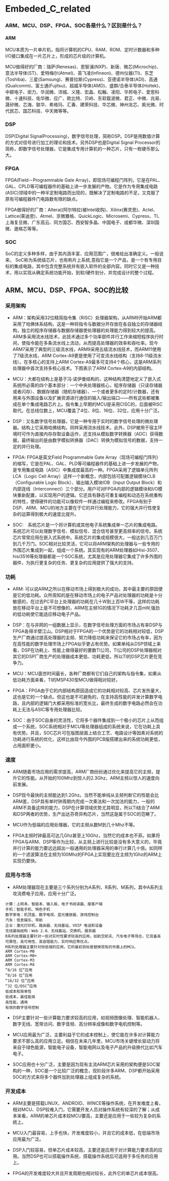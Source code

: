 # Embeded_C_related

### ARM、MCU、DSP、FPGA、SOC各是什么？区别是什么？

#### ARM

MCU本质为一片单片机，指将计算机的CPU、RAM、ROM、定时计数器和多种I/O接口集成在一片芯片上，形成的芯片级的计算机。

MCU做得好的厂商：瑞萨(Renesas)、恩智浦(NXP)、新唐、微芯(Microchip)、意法半导体(ST)、爱特梅尔(Atmel)、英飞凌(Infineon)、德州仪器(TI)、东芝(Toshiba)、三星(Samsung)、赛普拉斯(Cypress)、亚德诺半导体(ADI)、高通(Qualcomm)、富士通(Fujitsu)、超威半导体(AMD)、盛群/合泰半导体(Holtek)、中颖电子、炬力、华润微、沛城、义隆、宏晶、松翰、凌阳、华邦电子、爱思科微、十速科技、佑华微、应广、欧比特、贝岭、东软载波微、君正、中微、兆易、晟矽微、芯海、联华、希格玛、汇春、建荣科技、华芯微、神州龙芯、紫光微、时代民芯、国芯科技、中天微等等。

### DSP 
DSP(Digital SignalProcessing)，数字信号处理，简称DSP。DSP是用数值计算的方式对信号进行加工的理论和技术。另外DSP也是Digital Signal Processor的简称，即数字信号处理器，它是集成专用计算机的一种芯片，只有一枚硬币那么大。

### FPGA
FPGA(Field－Programmable Gate Array)，即现场可编程门阵列，它是在PAL、GAL、CPLD等可编程器件的基础上进一步发展的产物。它是作为专用集成电路(ASIC)领域中的一种半定制电路而出现的，既解决了定制电路的不足，又克服了原有可编程器件门电路数有限的缺点。

FPGA做得好的厂商：Altera((阿尔特拉)被Intel收购)、Xilinx(赛灵思)、Actel、Lattice(莱迪思)、Atmel、京微雅格、QuickLogic、Microsemi、Cypress、TI、上海复旦微、广东高云、同方国芯、西安智多晶、中国电子、成都华微、深圳国微、遨格芯等等。

### SOC
SoC的定义多种多样，由于其内涵丰富、应用范围广，很难给出准确定义。一般说来， SoC称为系统级芯片，也有称片上系统,意指它是一个产品，是一个有专用目标的集成电路，其中包含完整系统并有嵌入软件的全部内容。同时它又是一种技术，用以实现从确定系统功能开始，到软/硬件划分，并完成设计的整个过程。

## ARM、MCU、DSP、FPGA、SOC的比较

### 采用架构

* ARM：架构采用32位精简指令集（RISC）处理器架构，从ARM9开始ARM都采用了哈佛体系结构，这是一种将指令与数据分开存放在各自独立的存储器结构，独立的程序存储器与数据存储器使处理器的处理能力得到较大的提高。ARM多采用流水线技术，此技术通过多个功率部件并行工作来缩短程序执行时间，使指令能在多条流水线上流动，从而提高处理器的效率和吞吐率。现今ARM7采用了典型的三级流水线，ARM9采用五级流水线技术，而ARM11使用了7级流水线，ARM Cortex-A9更是使用了可变流水线结构（支持8-11级流水线）。在多核心的支持上ARM Cortex-A9最多可支持4个核心，这是ARM系列处理器中首次支持多核心技术。下图表示了ARM Cortex-A9的内部结构。

* MCU：大都在结构上是基于冯·诺伊曼结构的，这种结构清楚地定义了嵌入式系统所必需的四个基本部分：一个中央处理器核心，程序存储器（只读存储器或者闪存）、数据存储器（随机存储器）、一个或者更多的定时/计数器，还有用来与外围设备以及扩展资源进行通信的输入/输出端口——所有这些都被集成在单个集成电路芯片上。指令集上早期的MCU是采用CISC的，后面被RISC取代。在总线位数上，MCU覆盖了4位、8位、16位、32位，应用十分广泛。

* DSP：又名数字信号处理器，它是一种专用于实时的数字信号处理的微处理器。结构上它采用哈佛结构，同样采用流水线技术。此外，DSP被用于宿主环境时可作为直接内存存取设备运作，还支持从模拟数字转换器（ADC）获得数据，最终输出的是由数字模拟转换器（DAC）转换为模拟信号的数据，支持一定的并行处理。

* FPGA: FPGA是英文Field Programmable Gate Array（现场可编程门阵列）的缩写，它是在PAL、GAL、PLD等可编程器件的基础上进一步发展的产物，是专用集成电路（ASIC）中集成度最高的一种。FPGA采用了逻辑单元阵列LCA（Logic Cell Array）这样一个新概念，内部包括可配置逻辑模块CLB（Configurable Logic Block）、输出输入模块IOB（Input Output Block）和内部连线（Interconnect）三个部分。用户可对FPGA内部的逻辑模块和I/O模块重新配置，以实现用户的逻辑。它还具有静态可重复编程和动态在系统重构的特性，使得硬件的功能可以像软件一样通过编程来修改。FPGA有别于DSP、ARM、MCU的地方主要在于它的并行处理能力，它的强大并行性使复杂的运算得到极大的速度比提升。

* SOC:　系统芯片是一个将计算机或其他电子系统集成单一芯片的集成电路。系统芯片可以处理数字信号、模拟信号、混合信号甚至更高频率的信号。系统芯片常常应用在嵌入式系统中。系统芯片的集成规模很大，一般达到几百万门到几千万门。SOC相对比较灵活，它可以将ARM架构的处理器与一些专用的外围芯片集成到一起，组成一个系统。其实现有的ARM处理器如Hisi-3507、hisi3516等处理器都是一个SOC系统，尤其是应用处理器它集成了许多外围的器件，为执行更复杂的任务、更复杂的应用提供了强大的支持。


### 功耗           

* ARM: 可以说ARM之所以在移动市场上得到极大的成功，其中最主要的原因便是它的低功耗。众所周知的是在移动市场上的电子产品对处理器的功耗是十分敏感的，在过去PC平台上处理器的功耗在几十W到上百W不等，这样的功耗放在移动平台上是不可想像的，ARM在主频1G的情况下功耗才几百mW,强劲的低功耗使它能适应移动电子产品。

* DSP：在与非网的一组数据上显示，在数字信号处理方面的市场占有率DSP与FPGA各得半壁江山。DSP相对于FPGA的一个优势是它的功耗相对较低，DSP生产厂商通过提高处理器的主频、努力降低功耗来保证它的市场占有率，因为在高性能的数字处理市场上FPGA似乎更占有优势。如果单纯从DSP领域上来看，DSP在功耗上、性能上做得最好的要数TI公司，TI公司的DSP处理器相对其它的DSP厂商生产的处理器成本更低、功耗更低，所以TI的DSP芯片更在竞争力。

* MCU：MCU面世时间最长，各种厂商都有它们自己的架构与指令集，如果从低功耗方面来看，TI的MSP430型MCU做得相对较好。

* FPGA：FPGA由于它的内部结构原因造成它的功耗相对较高、芯片发热量大，这也是它的一个缺点。但这也是不可避免的，在支持高性能的并发计算数字电路，且内部的逻辑门大都采用标准的宽长比，最终生成的数字电路必然会在功耗上无法与ASIC等专用处理器比较。

* SOC：由于SOC自身的灵活性，它将多个器件集成到一个极小的芯片上从而组成一个系统，SOC系统相对于MCU等处理器组成的系统来说，它在功耗上具有优势。并且，SOC芯片可在版图层面上结合工艺、电路设计等因素对系统的功耗进行系统的优化，这样比由现今外围的PCB版搭建出来的系统功耗更低，占用面积更小。


### 速度

* ARM随着市场应用的需求提高，ARM厂商纷纷通过优化来提高它的主频，提升它的性能。从开始的100Mhz到惊人的2.3Ghz，ARM主频以惊人的速度向前发展。

* DSP现今最快的主频能达到1.2Ghz。当然不能单纯从主频判断它的性能会比ARM差，DSP具有单时钟周期内完成一次乘法和一次加法的能力，一般的ARM不具备这样的能力，DSP在计算领域优势尤其明显，所以TI结合了ARM和DSP两者的优势，生产出达芬奇异构芯片，当然这是属于SOC的范畴了。

* MCU作为低端的应用处理器，它的主频从数M到几十Mhz不等。

* FPGA主频时钟最高可达几Ghz甚至上10Ghz，当然它的成本也不菲。如果将FPGA与ARM、DSP等作为比较，从主频上进行比较是没有多大意义的，毕竟并行计算的能力要远远超出一般通用的处理器采用的串行计算几十倍。如同样的一个滤波算法在主频为100Mhz的FPGA上实现要比在主频为1Ghz的ARM上实现仍要快。


### 应用与市场           

* ARM处理器现在主要是三个系列分别为A系列、R系列、M系列，其中A系列主攻消费电子应用，应用十分广泛。
```
计算：上网本、智能本、输入板、电子书阅读器、瘦客户端
手机：智能手机、特色手机
数字家电：机顶盒、数字电视、蓝光播放器、游戏控制台
汽车：信息娱乐、导航
企业：激光打印机、路由器、无线基站、VOIP 电话和设备
无线基础结构：Web 2.0、无线基站、交换机、服务器
R系列处理器主要针对一些对实时性要求较高的应用，如航空航天、汽车电子等场合，它具备高可靠性、高可用性、高容错能力、实时响应等优点。
M系列处理器主要针对较低端的应用，它的最初目标是替换现有的市面上的MCU。
ARM Cortex-M0
ARM Cortex-M0+
ARM Cortex-M3
ARM Cortex-M4
“8/16 位”应用
“8/16 位”应用
“16/32 位”应用
“32 位/DSC”应用
低成本和简单性
低成本，最佳能效
高性能，通用
有效的数字信号控制
```


* DSP主要针对一些计算能力要求较高的应用，如视频图像处理、智能机器人、数字无线、宽带访问、数字音频、高分辨率成像和数字电机控制等。

* MCU应用最为广泛，主要利益于它的成本控制上，使它能在许多对计算能力要求不那么高的应用立足。相信在未来几年里，MCU市场关键增长驱动力将来自于绿色能源，智能电子设备，智能电网以及电子产品的升级换代比如汽车电子。

* SOC应用也十分广泛，主要是因为现有主流ARM芯片采用的架构便是SOC架构的一种，SOC是一个比较广泛的概念，现阶段许多ARM、DSP都开始采用SOC的方式来将多个器件加到处理器上组成复杂的系统。

### 开发成本

* ARM主要是搭载LINUX、ANDROID、WINCE等操作系统，在开发难度上看，相对MCU、DSP较难入门，它需要开发人员对操作系统有较深的了解；从成本来看，ARM的单芯片成本较MCU要高，主要还是应用于一些较为复杂的系统上。

* MCU入门最容易，上手也快，开发难度较小，并且它的成本低，在低端市场应用最为广泛。

* DSP入门较容易，但单芯片成本较高，主要还是应用于对计算能力要求高的应用。当然DSP也可以搭载操作系统，搭载操作系统后可适用于多任务的应用上。

* FPGA的开发难度较大并且开发周期也相对较长，此外它的单芯片成本很高。